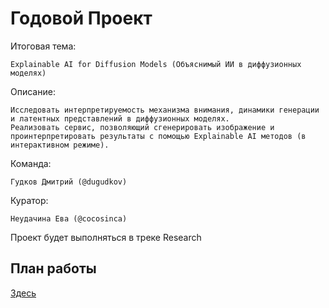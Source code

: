 # Годовой Проект
Итоговая тема: 
```
Explainable AI for Diffusion Models (Объяснимый ИИ в диффузионных моделях)
```
Описание:
```
Исследовать интерпретируемость механизма внимания, динамики генерации и латентных представлений в диффузионных моделях.
Реализовать сервис, позволяющий сгенерировать изображение и проинтерпретировать результаты с помощью Explainable AI методов (в интерактивном режиме).
```
Команда: 
```
Гудков Дмитрий (@dugudkov)
```
Куратор:
```
Неудачина Ева (@cocosinca)
```
Проект будет выполняться в треке Research
## План работы
[Здесь](docs/plan.md)
